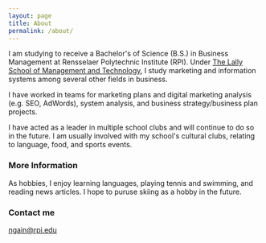 ```yaml
---
layout: page
title: About
permalink: /about/
---
```


I am studying to receive a Bachelor's of Science (B.S.) in Business Management at Rensselaer Polytechnic Institute (RPI). Under [The Lally School of Management and Technology](https://lallyschool.rpi.edu/), I study marketing and information systems among several other fields in business. 

I have worked in teams for marketing plans and digital marketing analysis (e.g. SEO, AdWords), system analysis, and business strategy/business plan projects.

I have acted as a leader in multiple school clubs and will continue to do so in the future. I am usually involved with my school's cultural clubs, relating to language, food, and sports events.

### More Information

As hobbies, I enjoy learning languages, playing tennis and swimming, and reading news articles. I hope to puruse skiing as a hobby in the future.

### Contact me

[ngain@rpi.edu](mailto:ngain@rpi.edu)
